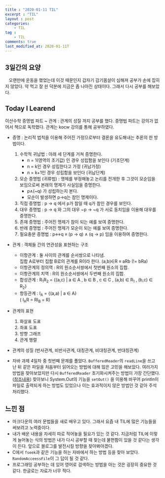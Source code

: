 ```yaml
---
title : "2020-01-11 TIL"
excerpt : "TIL"
layout : post
categories:
    - TIL
tag :
    - TIL
comments: true
last_modified_at: 2020-01-11T
---
```



## 3일간의 요양
&nbsp;&nbsp;&nbsp;오랜만에 운동을 했었는데 이것 때문인지 갑자기 감기몸살이 심해져 공부가 손에 잡히지 않았다. 약 먹고 잘 쉰 덕분에 지금은 좀 나아진 상태이다. 그래서 다시 공부를 해보았다.

## Today I Learend 
이산수학 증명법 파트 ~ 관계 : 관계의 성질 까지 공부를 했다. 증명법 파트는 강의가 없어서 책으로 독학했다. 관계는 kocw 강의를 통해 공부하였다.

* 증명 : 논리적 법칙을 이용해 주어진 가정으로부터 결론을 유도해내는 추론의 한 방법이다.
    1. 수학적 귀납법 : 아래 세 단계를 거쳐 증명한다.
        * n = 1(영역의 초기값) 인 경우 성립함을 보인다 (기초단계)
        * n = k인 경우 성립한다고 가정 (귀납가정)
        * n = k+1인 경우 성립함을 보인다 (귀납단계)
    2. 모순 증명법 (귀류법) : 명제를 부정해놓고 논리를 전개한 후 그것이 모순임을 보임으로써 본래의 명제가 사실임을 증명한다.
        * p∧(~q) 가 성립하는지 본다.
        * 모순이 발생하면 p→q는 참인 명제이다.
    3. 직접 증명법 : p → q 에서 p가 참일 때 q가 참인 경우를 보인다.
    4. 대우 증명법 : p → q 와 그의 대우 ~p → ~q 가 서로 동치임을 이용해 대우를 증명한다.
    5. 존재 증명법 : 주어진 명제가 참이 되는 예를 보여 증명한다.
    6. 반례 증명법 : 주어진 명제가 모순이 되는 예를 보여 증명한다.
    7. 필요충분 증명법 : p↔q ≡ (p → q) ∧ (q → p) 임을 이용하여 증명한다.

* 관계 : 객체들 간의 연관성을 표현하는 구조  
   * 이항관계 : 둘 사이의 관계를 순서쌍으로 나타냄.  
    집합 A로부터 집합 B로의 관계를 R이라 한다. (a,b)∈R ≡ aRb (!= bRa)  
   * 이항관계의 정의역 : R의 원소순서쌍에서 첫번째 원소의 집합.  
   * 이항관계의 치역 : R의 원소순서쌍에서 두번째 원소의 집합.
   * 합성관계 : R<sub>1</sub>R<sub>2</sub> = {(a,c) \| a ∈ A , b ∈ B , c ∈ C , (a,b) ∈ R<sub>1</sub> , (b,c) ∈ R<sub>2</sub>}
   * 항등관계 : I<sub>A</sub> = {(a,a) \| a ∈ A}  
   ( I<sub>A</sub>R = RI<sub>B</sub> = R)
* 관계의 표현
    1. 화살표 도표
    2. 좌표 도표
    3. 방향 그래프
    4. 관계 행렬
* 관계의 성질 (반사관계, 비반사관계, 대칭관계, 비대칭관계, 반대칭관계)
      
* 자바 과제 4일차 중 첫번째 문제를 풀었다. `BufferedReader`의 `readLine`을 쓰고 난 뒤 같은 파일을 처음부터 읽어오는 방법에 대해 많은 고민을 해보았다. 여러가지 방법을 찾아보았지만 다시 `BufferedReader` 초기화시켜주는 방법이 가장 간단했다. ([참조내용](https://stackoverflow.com/questions/34086500/how-can-i-read-the-same-file-two-times-in-java)) 찾아보니 System.Out의 기능을 `setOut()` 을 이용해 바꾸어 println이 파일로 출력되게 하는 방법도 있었으나 이는 효과적이지 않은 방법인 것 같아 주석처리했다.

## 느낀 점
 * 마크다운의 여러 문법들을 새로 배우고 있다. 그래서 요즘 내 TIL에 많은 기능들을 써보려고 노력중이다. 
 * 내가 배운 내용을 자세히 따로 적어놓을 필요가 있는 것 같다. 지금처럼 TIL에 이렇게 늘어놓는 식의 방법은 내가 다시 공부할 때 찾는데 불편함이 있을 것 같다는 생각이 든다. 앞으로 블로그를 발전시킬 방향을 찾아봐야겠다.
 * C에서 `fseek`과 같은 기능을 하는 자바에서 하는 방법 등을 찾아 보았다. `RandomAcceessFile`이 그 답이 될 것 같다.
 * 프로그래밍 공부하는 데 있어 영어로 검색하는 방법을 아는 것은 굉장히 중요한 것 같다. 한글로는 자료가 너무 적다.
 
